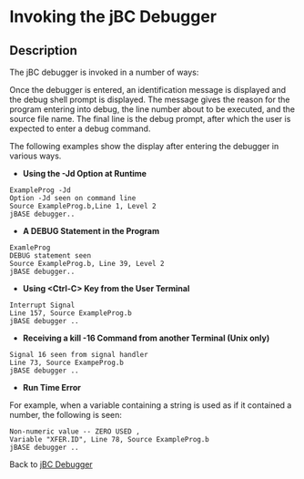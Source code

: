# Invoking the jBC Debugger

<PageHeader />

## Description

The jBC debugger is invoked in a number of ways:

Once the debugger is entered, an identification message is displayed and the debug shell prompt is displayed. The message gives the reason for the program entering into debug, the line number about to be executed, and the source file name. The final line is the debug prompt, after which the user is expected to enter a debug command.

The following examples show the display after entering the debugger in various ways.

- **Using the -Jd Option at Runtime**

```
ExampleProg -Jd
Option -Jd seen on command line
Source ExampleProg.b,Line 1, Level 2
jBASE debugger..
```

- **A DEBUG Statement in the Program**

```
ExamleProg
DEBUG statement seen
Source ExampleProg.b, Line 39, Level 2
jBASE debugger..
```

- **Using &lt;Ctrl-C&gt; Key from the User Terminal**

```
Interrupt Signal
Line 157, Source ExampleProg.b
jBASE debugger ..
```

- **Receiving a kill -16 Command from another Terminal (Unix only)**

```
Signal 16 seen from signal handler
Line 73, Source ExampeProg.b
jBASE debugger ..
```

- **Run Time Error**

For example, when a variable containing a string is used as if it contained a number, the following is seen:

```
Non-numeric value -- ZERO USED ,
Variable "XFER.ID", Line 78, Source ExampleProg.b
jBASE debugger ..
```

Back to [jBC Debugger](./../introduction-to-the-jbc-debugger)

